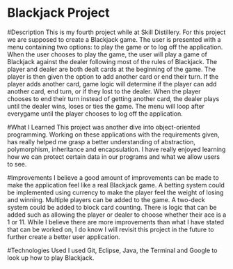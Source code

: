 # Blackjack Project

#Description
This is my fourth project while at Skill Distillery. For this project we are supposed to create a Blackjack game. The user is presented with a menu containing two options: to play the game or to log off the application. When the user chooses to play the game, the user will play a game of Blackjack against the dealer following most of the rules of Blackjack. The player and dealer are both dealt cards at the beginning of the game. The player is then given the option to add another card or end their turn. If the player adds another card, game logic will determine if the player can add another card, end turn, or if they lost to the dealer. When the player chooses to end their turn instead of getting another card, the dealer plays until the dealer wins, loses or ties the game. The menu will loop after everygame until the player chooses to log off the application.

#What I Learned
This project was another dive into object-oriented programming. Working on these applications with the requirements given, has really helped me grasp a better understanding of abstraction, polymorphism, inheritance and encapsulation. I have really enjoyed learning how we can protect certain data in our programs and what we allow users to see.

#Improvements
I believe a good amount of improvements can be made to make the application feel like a real Blackjack game. A betting system could be implemented using currency to make the player feel the weight of losing and winning. Multiple players can be added to the game. A two-deck system could be added to block card counting. There is logic that can be added such as allowing the player or dealer to choose whether their ace is a 1 or 11. While I believe there are more improvements than what I have stated that can be worked on, I do know I will revisit this project in the future to further create a better user application. 

#Technologies Used
I used Git, Eclipse, Java, the Terminal and Google to look up how to play Blackjack.

